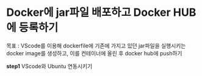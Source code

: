 # Docker에 jar파일 배포하고 Docker HUB에 등록하기

목표 : VScode를 이용해 dockerfile에 기존에 가지고 있던 jar파일을 실행시키는 docker image를 생성하고, 이를 컨테이너에 올린 후 docker hub에 push하기 

**step1**
VScode와 Ubuntu 연동시키기

